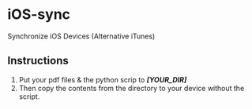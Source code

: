 # iOS-sync
Synchronize iOS Devices (Alternative iTunes)


## Instructions

1. Put your pdf files & the python scrip to ***[YOUR_DIR]***
2. Then copy the contents from the directory to your device without the script.
